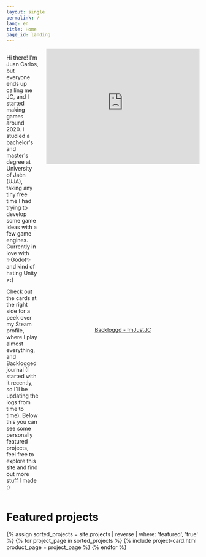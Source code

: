 ```yaml
---
layout: single
permalink: /
lang: en
title: Home
page_id: landing
---
```



<div style="display: flex; gap: 1.3rem;">
  <div>
    <p>
      Hi there! I'm Juan Carlos, but everyone ends up calling me JC, and I started making games around 2020. I studied a bachelor's and master's degree at University of Jaén (UJA), taking any tiny free time I had trying to develop some game ideas with a few game engines. Currently in love with ✨Godot✨ and kind of hating Unity >:(
    </p>
    <p>
      Check out the cards at the right side for a peek over my Steam profile, where I play almost everything, and Backlogged journal (I started with it recently, so I´ll be updating the logs from time to time). Below this you can see some personally featured projects, feel free to explore this site and find out more stuff I made ;)
    </p>
  </div>
  <div style="display: flex; flex-direction: column; align-items: flex-end;">
    <iframe
      src="https://gamer2810.github.io/steam-miniprofile/?accountId=76561198095287506&appId=367520&interactive=true&vanityId=ImJustJC"
      name="steamMiniProfilePreview" scrolling="no" frameborder="0" allowfullscreen="false"
      style="border:0px #ffffff none;" name="myiFrame" scrolling="no" frameborder="1" marginheight="0px"
      marginwidth="0px" height="300px" width="400px" allowfullscreen></iframe>
    <a href="https://backloggd.com/u/ImJustJC/" style="display: block; margin: auto;">Backloggd - ImJustJC</a>
  </div>
</div>


# Featured projects

<div class="product-card-container">
  {% assign sorted_projects = site.projects | reverse | where: 'featured', 'true' %}
  {% for project_page in sorted_projects %}
    {% include project-card.html product_page = project_page %}
  {% endfor %}
</div>
